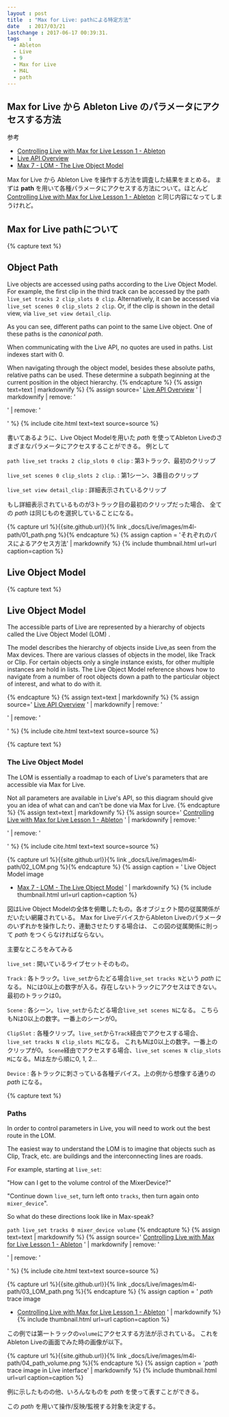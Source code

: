 ```yaml
---
layout : post
title  : "Max for Live: pathによる特定方法"
date   : 2017/03/21
lastchange : 2017-06-17 00:39:31.
tags   :
  - Ableton
  - Live
  - 9
  - Max for Live
  - M4L
  - path
---
```


## Max for Live から Ableton Live のパラメータにアクセスする方法

参考

* [Controlling Live with Max for Live Lesson 1 - Ableton](https://help.ableton.com/hc/en-us/articles/209071389-Controlling-Live-with-Max-for-Live-Lesson-1)
* [Live API Overview](https://docs.cycling74.com/max7/vignettes/live_api_overview)
* [Max 7 - LOM - The Live Object Model](https://docs.cycling74.com/max7/vignettes/live_object_model)

Max for Live から Ableton Live を操作する方法を調査した結果をまとめる。
まずは **path** を用いて各種パラメータにアクセスする方法について。ほとんど
[Controlling Live with Max for Live Lesson 1 - Ableton](https://help.ableton.com/hc/en-us/articles/209071389-Controlling-Live-with-Max-for-Live-Lesson-1)
と同じ内容になってしまうけれど。

## Max for Live pathについて

{% capture text %}
## Object Path

Live objects are accessed using paths according to the Live Object Model.
For example, the first clip in the third track can be accessed by the path `live_set tracks 2 clip_slots 0 clip`.
Alternatively, it can be accessed via `live_set scenes 0 clip_slots 2 clip`.
Or, if the clip is shown in the detail view, via `live_set view detail_clip`.

As you can see, different paths can point to the same Live object. 
One of these paths is the *canonical path*.

When communicating with the Live API, no quotes are used in paths.
List indexes start with 0.

When navigating through the object model,
besides these absolute paths, relative paths can be used.
These determine a subpath beginning at the current position in the object hierarchy. 
{% endcapture %}
{% assign text=text | markdownify %}
{% assign source='
[Live API Overview](https://docs.cycling74.com/max7/vignettes/live_api_overview)
' | markdownify | remove: '<p>' | remove: '</p>' %}
{% include cite.html text=text source=source %}



書いてあるように、Live Object Modelを用いた *path* を使ってAbleton Liveのさまざまなパラメータにアクセスすることができる。
例として

`path live_set tracks 2 clip_slots 0 clip`
: 第3トラック、最初のクリップ

`live_set scenes 0 clip_slots 2 clip`.
: 第1シーン、3番目のクリップ

`live_set view detail_clip`
: 詳細表示されているクリップ

もし詳細表示されているものが3トラック目の最初のクリップだった場合、
全ての *path* は同じものを選択していることになる。

{% capture url %}{{site.github.url}}{% link _docs/Live/images/m4l-path/01_path.png %}{% endcapture %}
{% assign caption = 'それぞれのパスによるアクセス方法' | markdownify %}
{% include thumbnail.html url=url caption=caption %}

## Live Object Model


{% capture text %}
## Live Object Model

The accessible parts of Live are represented by a hierarchy of objects called the Live Object Model (LOM) .

The model describes the hierarchy of objects inside Live,as seen from the Max devices. 
There are various classes of objects in the model, like Track or Clip.
For certain objects only a single instance exists, for other multiple instances are hold in lists.
The Live Object Model reference shows how to navigate from a number of root objects
down a path to the particular object of interest, and what to do with it.

{% endcapture %}
{% assign text=text | markdownify %}
{% assign source='
[Live API Overview](https://docs.cycling74.com/max7/vignettes/live_api_overview)
' | markdownify | remove: '<p>' | remove: '</p>' %}
{% include cite.html text=text source=source %}


{% capture text %}
### The Live Object Model

The LOM is essentially a roadmap to each of Live's parameters that are accessible via Max for Live. 

Not all parameters are available in Live's API, so this diagram should give you an idea of what can and can't be done via Max for Live.
{% endcapture %}
{% assign text=text | markdownify %}
{% assign source='
[Controlling Live with Max for Live Lesson 1 - Ableton](https://help.ableton.com/hc/en-us/articles/209071389-Controlling-Live-with-Max-for-Live-Lesson-1)
' | markdownify | remove: '<p>' | remove: '</p>' %}
{% include cite.html text=text source=source %}




{% capture url %}{{site.github.url}}{% link _docs/Live/images/m4l-path/02_LOM.png %}{% endcapture %}
{% assign caption = '
Live Object Model image

* [Max 7 - LOM - The Live Object Model](https://docs.cycling74.com/max7/vignettes/live_object_model)
' | markdownify %}
{% include thumbnail.html url=url caption=caption %}





図はLive Object Modelの全体を俯瞰したもの。各オブジェクト間の従属関係がだいたい網羅されている。
Max for LiveデバイスからAbleton Liveのパラメータのいずれかを操作したり、連動させたりする場合は、
この図の従属関係に則って *path* をつくらなければならない。

主要なところをみてみる

`live_set`
: 開いているライブセットそのもの。

`Track`
: 各トラック。`live_set`からたどる場合`live_set tracks N`という *path* になる。
Nには0以上の数字が入る。存在しないトラックにアクセスはできない。最初のトラックは0。

`Scene`
: 各シーン。`live_set`からたどる場合`live_set scenes N`になる。
こちらもNは0以上の数字。一番上のシーンが0。

`ClipSlot`
: 各種クリップ。`live_set`から`Track`経由でアクセスする場合、`live_set tracks N clip_slots M`になる。
これもMは0以上の数字。一番上のクリップが0。
`Scene`経由でアクセスする場合、`live_set scenes N clip_slots M`になる。Mは左から順に0, 1, 2...

`Device`
: 各トラックに刺さっている各種デバイス。上の例から想像する通りの *path* になる。





{% capture text %}
### Paths

In order to control parameters in Live, you will need to work out the best route in the LOM.

The easiest way to understand the LOM is to imagine that objects such as Clip, Track, etc. are buildings and the interconnecting lines are roads.

For example, starting at `live_set`:

"How can I get to the volume control of the MixerDevice?"

"Continue down `live_set`, turn left onto `tracks`, then turn again onto `mixer_device`".

So what do these directions look like in Max-speak?

`path live_set tracks 0 mixer_device volume`
{% endcapture %}
{% assign text=text | markdownify %}
{% assign source='
[Controlling Live with Max for Live Lesson 1 - Ableton](https://help.ableton.com/hc/en-us/articles/209071389-Controlling-Live-with-Max-for-Live-Lesson-1)
' | markdownify | remove: '<p>' | remove: '</p>' %}
{% include cite.html text=text source=source %}







{% capture url %}{{site.github.url}}{% link _docs/Live/images/m4l-path/03_LOM_path.png %}{% endcapture %}
{% assign caption = '
*path* trace image

* [Controlling Live with Max for Live Lesson 1 - Ableton](https://help.ableton.com/hc/en-us/articles/209071389-Controlling-Live-with-Max-for-Live-Lesson-1)
' | markdownify %}
{% include thumbnail.html url=url caption=caption %}




この例では第一トラックの`volume`にアクセスする方法が示されている。
これをAbleton Liveの画面でみた時の画像が以下。





{% capture url %}{{site.github.url}}{% link _docs/Live/images/m4l-path/04_path_volume.png %}{% endcapture %}
{% assign caption = '*path* trace image in Live interface' | markdownify %}
{% include thumbnail.html url=url caption=caption %}

例に示したものの他、いろんなものを *path* を使って表すことができる。

この *path* を用いて操作/反映/監視する対象を決定する。


